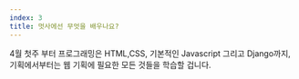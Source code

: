 ```yaml
---
index: 3
title: 멋사에선 무엇을 배우나요?
---
```


4월 첫주 부터 프로그래밍은 HTML,CSS, 기본적인 Javascript 그리고 Django까지, 기획에서부터는 웹 기획에 필요한 모든 것들을 학습할 겁니다.
